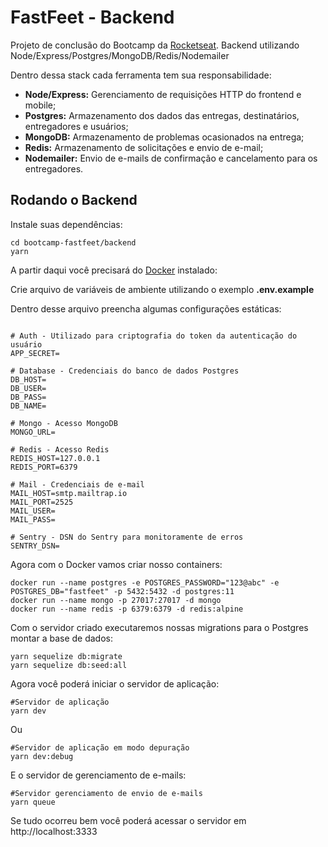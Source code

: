 # FastFeet - Backend

Projeto de conclusão do Bootcamp da [Rocketseat](https://rocketseat.com.br/). Backend utilizando Node/Express/Postgres/MongoDB/Redis/Nodemailer

Dentro dessa stack cada ferramenta tem sua responsabilidade:

- **Node/Express:** Gerenciamento de requisições HTTP do frontend e mobile;
- **Postgres:** Armazenamento dos dados das entregas, destinatários, entregadores e usuários;
- **MongoDB:** Armazenamento de problemas ocasionados na entrega;
- **Redis:** Armazenamento de solicitações e envio de e-mail;
- **Nodemailer:** Envio de e-mails de confirmação e cancelamento para os entregadores.

## Rodando o Backend

Instale suas dependências:

```
cd bootcamp-fastfeet/backend
yarn
```

A partir daqui você precisará do [Docker](https://www.docker.com/) instalado:

Crie arquivo de variáveis de ambiente utilizando o exemplo **.env.example**

Dentro desse arquivo preencha algumas configurações estáticas:

```

# Auth - Utilizado para criptografia do token da autenticação do usuário
APP_SECRET=

# Database - Credenciais do banco de dados Postgres
DB_HOST=
DB_USER=
DB_PASS=
DB_NAME=

# Mongo - Acesso MongoDB
MONGO_URL=

# Redis - Acesso Redis
REDIS_HOST=127.0.0.1
REDIS_PORT=6379

# Mail - Credenciais de e-mail
MAIL_HOST=smtp.mailtrap.io
MAIL_PORT=2525
MAIL_USER=
MAIL_PASS=

# Sentry - DSN do Sentry para monitoramente de erros
SENTRY_DSN=
```

Agora com o Docker vamos criar nosso containers:

```
docker run --name postgres -e POSTGRES_PASSWORD="123@abc" -e POSTGRES_DB="fastfeet" -p 5432:5432 -d postgres:11
docker run --name mongo -p 27017:27017 -d mongo
docker run --name redis -p 6379:6379 -d redis:alpine
```

Com o servidor criado executaremos nossas migrations para o Postgres montar a base de dados:

```
yarn sequelize db:migrate
yarn sequelize db:seed:all
```

Agora você poderá iniciar o servidor de aplicação:

```
#Servidor de aplicação
yarn dev
```

Ou

```
#Servidor de aplicação em modo depuração
yarn dev:debug
```

E o servidor de gerenciamento de e-mails:

```
#Servidor gerenciamento de envio de e-mails
yarn queue
```

Se tudo ocorreu bem você poderá acessar o servidor em http://localhost:3333


